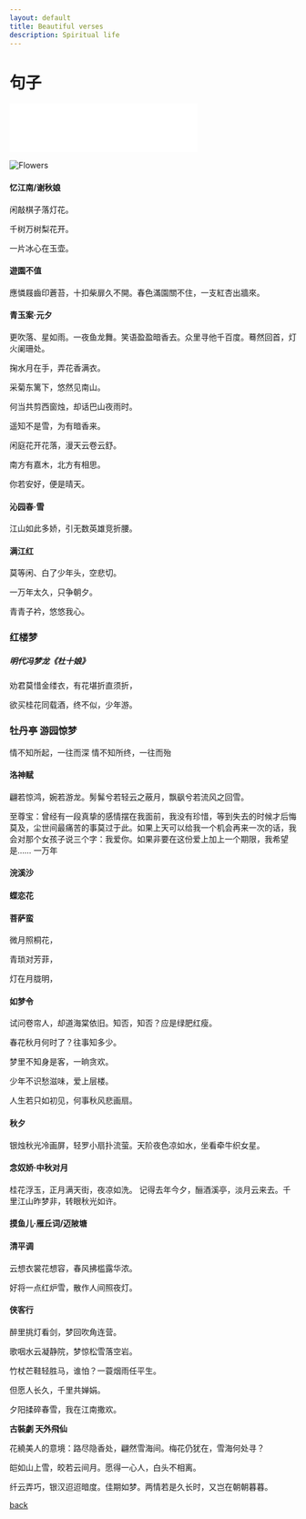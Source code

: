 ```yaml
---
layout: default
title: Beautiful verses
description: Spiritual life
---
```


# 句子

<iframe frameborder="no" border="0" marginwidth="0" marginheight="0" width=330 height=86 src="//music.163.com/outchain/player?type=2&id=5397396&auto=1&height=66"></iframe>

![Flowers](https://images-wixmp-ed30a86b8c4ca887773594c2.wixmp.com/f/23af6927-c37a-49c0-97d7-55fc869b7222/d6v84br-773e9846-4ebf-471c-ac4f-62c91c6a789d.jpg?token=eyJ0eXAiOiJKV1QiLCJhbGciOiJIUzI1NiJ9.eyJzdWIiOiJ1cm46YXBwOiIsImlzcyI6InVybjphcHA6Iiwib2JqIjpbW3sicGF0aCI6IlwvZlwvMjNhZjY5MjctYzM3YS00OWMwLTk3ZDctNTVmYzg2OWI3MjIyXC9kNnY4NGJyLTc3M2U5ODQ2LTRlYmYtNDcxYy1hYzRmLTYyYzkxYzZhNzg5ZC5qcGcifV1dLCJhdWQiOlsidXJuOnNlcnZpY2U6ZmlsZS5kb3dubG9hZCJdfQ.EoikIrk7LZj66chHW79fSsCwCbt0UpkJgDDfQX5gxs4)

#### 忆江南/谢秋娘

闲敲棋子落灯花。

千树万树梨花开。

一片冰心在玉壶。

#### 遊園不值

應憐屐齒印蒼苔，十扣柴扉久不開。春色滿園關不住，一支紅杏出牆來。

#### 青玉案·元夕

更吹落、星如雨。一夜鱼龙舞。笑语盈盈暗香去。众里寻他千百度。蓦然回首，灯火阑珊处。

掬水月在手，弄花香满衣。

采菊东篱下，悠然见南山。

何当共剪西窗烛，却话巴山夜雨时。

遥知不是雪，为有暗香来。

闲庭花开花落，漫天云卷云舒。

南方有嘉木，北方有相思。

你若安好，便是晴天。

#### 沁园春·雪

江山如此多娇，引无数英雄竞折腰。

#### 满江红

莫等闲、白了少年头，空悲切。

一万年太久，只争朝夕。

青青子衿，悠悠我心。

### 红楼梦

##### 明代冯梦龙《杜十娘》

劝君莫惜金缕衣，有花堪折直须折，

欲买桂花同载酒，终不似，少年游。

### 牡丹亭 游园惊梦

情不知所起，一往而深 情不知所终，一往而殆

#### 洛神赋

翩若惊鸿，婉若游龙。髣髴兮若轻云之蔽月，飘飖兮若流风之回雪。

至尊宝：曾经有一段真挚的感情摆在我面前，我没有珍惜，等到失去的时候才后悔莫及，尘世间最痛苦的事莫过于此。如果上天可以给我一个机会再来一次的话，我会对那个女孩子说三个字：我爱你。如果非要在这份爱上加上一个期限，我希望是…… 一万年

#### 浣溪沙

#### 蝶恋花

#### 菩萨蛮

微月照桐花，

青琐对芳菲，

灯在月胧明，

#### 如梦令

试问卷帘人，却道海棠依旧。知否，知否？应是绿肥红瘦。

春花秋月何时了？往事知多少。

梦里不知身是客，一晌贪欢。

少年不识愁滋味，爱上层楼。

人生若只如初见，何事秋风悲画扇。

#### 秋夕

银烛秋光冷画屏，轻罗小扇扑流萤。天阶夜色凉如水，坐看牵牛织女星。

#### 念奴娇·中秋对月

桂花浮玉，正月满天街，夜凉如洗。
记得去年今夕，酾酒溪亭，淡月云来去。千里江山昨梦非，转眼秋光如许。

#### 摸鱼儿·雁丘词/迈陂塘

#### 清平调

云想衣裳花想容，春风拂槛露华浓。

好将一点红炉雪，散作人间照夜灯。

#### 侠客行

醉里挑灯看剑，梦回吹角连营。

歌咽水云凝静院，梦惊松雪落空岩。

竹杖芒鞋轻胜马，谁怕？一蓑烟雨任平生。

但愿人长久，千里共婵娟。

夕阳揉碎春雪，我在江南撒欢。

**古裝劇 天外飛仙**

花繞美人的意境：路尽隐香处，翩然雪海间。梅花仍犹在，雪海何处寻？

皑如山上雪，皎若云间月。愿得一心人，白头不相离。

纤云弄巧，银汉迢迢暗度。佳期如梦。两情若是久长时，又岂在朝朝暮暮。

[back](../../)
